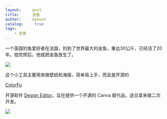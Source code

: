 ```yaml
---
layout:     post
title:      金鱼
author:     mymsnn
catalog: 	 true
tags:
    - 金鱼
---
```

一个英国钓鱼爱好者在法国，钓到了世界最大的金鱼，重达30公斤，已经活了20年。拍完照后，他就把金鱼放生了。

![](https://pic.imgdb.cn/item/66b4c466d9c307b7e9339d09.webp)

这个小工具主要用来做壁纸和海报，简单易上手，而且是开源的

[ColorFu](https://github.com/pearmini/colorfu) 

开源软件 [Design Editor](https://github.com/layerhub-io/react-design-editor)，旨在提供一个开源的 Canva 替代品，适合拿来做二次开发。

![](https://pic.imgdb.cn/item/66b4c561d9c307b7e9362a00.webp)


